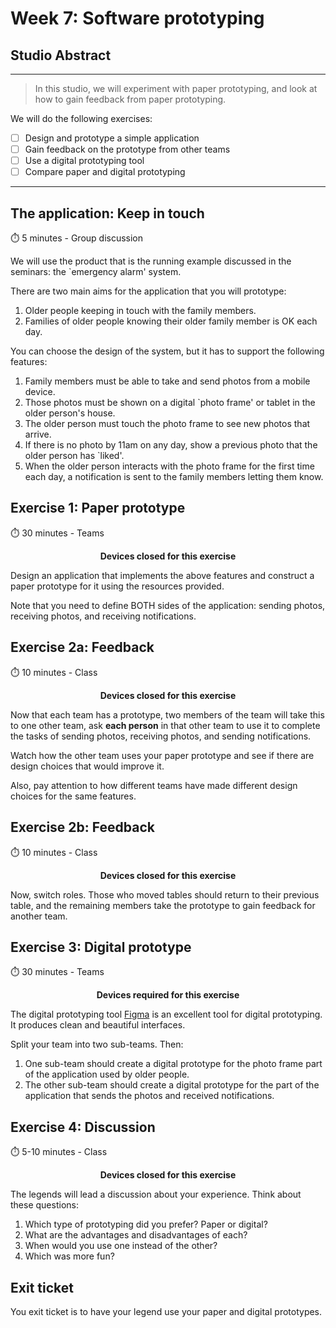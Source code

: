 # Week 7: Software prototyping

## Studio Abstract

---

> In this studio, we will experiment with paper prototyping, and look at how to gain feedback from paper prototyping.

We will do the following  exercises:

- [ ]  Design and prototype a simple application
- [ ]  Gain feedback on the prototype from other teams
- [ ]  Use a digital prototyping tool 
- [ ]  Compare paper and digital prototyping
---

## The application: Keep in touch

⏱️ 5 minutes - Group discussion

We will use the product that is the running example discussed in the seminars: the `emergency alarm' system.

There are two main aims for the application that you will prototype:
1. Older people keeping in touch with the family members.
2. Families of older people knowing their older family member is OK each day.

You can choose the design of the system, but it has to support the following features:
1. Family members must be able to take and send photos from a mobile device.
2. Those photos must be shown on a digital `photo frame' or tablet in the older person's house.
3. The older person must touch the photo frame to see new photos that arrive.
4. If there is no photo by 11am on any day, show a previous photo that the older person has `liked'.
5. When the older person interacts with the photo frame for the first time each day, a notification is sent to the family members letting them know.

## Exercise 1: Paper prototype

⏱️ 30 minutes - Teams

<p style="text-align:center; font-weight:bold;"> Devices closed for this exercise </p> 

Design an application that implements the above features and construct a paper prototype for it using the resources provided.

Note that you need to define BOTH sides of the application: sending photos, receiving photos, and receiving notifications.

## Exercise 2a: Feedback

⏱️ 10 minutes - Class

<p style="text-align:center; font-weight:bold;"> Devices closed for this exercise </p> 

Now that each team has a prototype, two members of the team will take this to one other team, ask **each person** in that other team  to use it to complete the tasks of sending photos, receiving photos, and sending notifications.

Watch how the other team uses your paper prototype and see if there are design choices that would improve it.

Also, pay attention to how different teams have made different design choices for the same features.


## Exercise 2b: Feedback

⏱️ 10 minutes - Class

<p style="text-align:center; font-weight:bold;"> Devices closed for this exercise </p> 

Now, switch roles. Those who moved tables should return to their previous table, and the remaining members take the prototype to gain feedback for another team.

## Exercise 3: Digital prototype

⏱️ 30 minutes - Teams

<p style="text-align:center; font-weight:bold;"> Devices required for this exercise </p> 

The digital prototyping tool [Figma](https://www.figma.com) is an excellent tool for digital prototyping. It produces clean and beautiful interfaces.

Split your team into two sub-teams. Then:
1. One sub-team should create a digital prototype for the photo frame part of the application used by older people.
2. The other sub-team should create a digital prototype for the part of the application that sends the photos and received notifications. 

## Exercise 4: Discussion

⏱️ 5-10 minutes - Class

<p style="text-align:center; font-weight:bold;"> Devices closed for this exercise </p> 

The legends will lead a discussion about your experience. Think about these questions:
1. Which type of prototyping did you prefer? Paper or digital?
2. What are the advantages and disadvantages of each?
3. When would you use one instead of the other?
4. Which was more fun?

## Exit ticket

You exit ticket is to have your legend use your paper and digital prototypes.